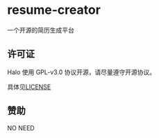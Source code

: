 # resume-creator
一个开源的简历生成平台



## 许可证

Halo 使用 GPL-v3.0 协议开源，请尽量遵守开源协议。

具体见[LICENSE](https://github.com/HanochMa/resume-creator/LICENSE)

## 赞助

NO NEED